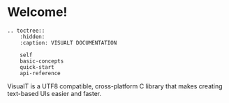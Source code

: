 # Welcome!

```eval_rst
.. toctree::
    :hidden:
    :caption: VISUALT DOCUMENTATION

    self
    basic-concepts
    quick-start
    api-reference
```

VisualT is a UTF8 compatible, cross-platform C library that makes creating text-based UIs easier and faster.
